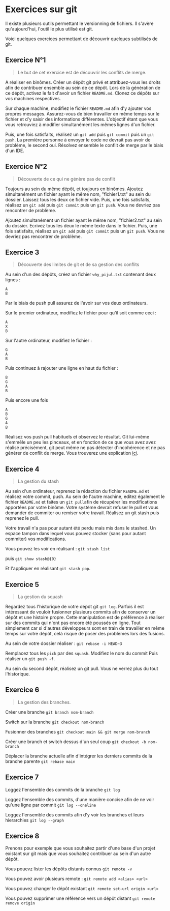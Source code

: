 # Exercices sur git

Il existe plusieurs outils permettant le versionning de fichiers. 
Il s'avère qu'aujourd'hui, l'outil le plus utilisé est git.

Voici quelques exercices permettant de découvrir quelques subtilisés de git.

## Exercice N°1

> Le but de cet exercice est de découvrir les conflits de merge. 

A réaliser en binômes. 
Créer un dépôt git privé et attribuez-vous les droits afin de contribuer ensemble au sein de ce dépôt. 
Lors de la génération de ce dépôt, activez le fait d'avoir un fichier `README.md`.
Clonez ce dépôts sur vos machines respectives. 

Sur chaque machine, modifiez le fichier `README.md` afin d'y ajouter vos propres messages. 
Assurez-vous de bien travailler en même temps sur le fichier et d'y saisir des informations différentes. L'objectif étant que vous vous retrouviez à modifier simultanément les mêmes lignes d'un fichier. 

Puis, une fois satisfaits, réalisez un `git add` puis `git commit` puis un `git push`.
La première personne à envoyer le code ne devrait pas avoir de problème, le second oui. Résolvez ensemble le conflit de merge par le biais d'un IDE.

## Exercice N°2

> Découverte de ce qui ne génère pas de conflit

Toujours au sein du même dépôt, et toujours en binômes. 
Ajoutez simultanément un fichier ayant le même nom, "fichier1.txt" au sein du dossier. Laissez tous les deux ce fichier vide.
Puis, une fois satisfaits, réalisez un `git add` puis `git commit` puis un `git push`.
Vous ne devriez pas rencontrer de problème.

Ajoutez simultanément un fichier ayant le même nom, "fichier2.txt" au sein du dossier. Ecrivez tous les deux le même texte dans le fichier.
Puis, une fois satisfaits, réalisez un `git add` puis `git commit` puis un `git push`.
Vous ne devriez pas rencontrer de problème.

## Exercice 3

> Découverte des limites de git et de sa gestion des conflits

Au sein d'un des dépôts, créez un fichier `why_pijul.txt` contenant deux lignes : 
```
A
B
```
Par le biais de push pull assurez de l'avoir sur vos deux ordinateurs. 

Sur le premier  ordinateur, modifiez le fichier pour qu'il soit comme ceci : 
```
A
X
B
```

Sur l'autre ordinateur, modifiez le fichier : 
```
G
A
B
```
Puis continuez à rajouter une ligne en haut du fichier : 
```
B
G
A
B
```
Puis encore une fois
```
A
B
G
A
B
```
Réalisez vos push pull habituels et observez le résultat.
Git lui-même s'emmêle un peu les pinceaux, et en fonction de ce que vous avez avez réalisé précisément, git peut même ne pas détecter d'incohérence et ne pas générer de conflit de merge.
Vous trouverez une explication [ici](https://pijul.org/manual/why_pijul.html).


## Exercice 4

> La gestion du stash

Au sein d'un ordinateur, reprenez la rédaction du fichier `README.md` et réalisez votre commit, push. 
Au sein de l'autre machine, editez également le fichier `README.md` et faites un `git pull`afin de récupérer les modifications apportées par votre binôme. 
Votre système devrait refuser le pull et vous demander de commiter ou remiser votre travail. 
Réalisez un git stash puis reprenez le pull. 

Votre travail n'a pas pour autant été perdu mais mis dans le stashed. Un espace tampon dans lequel vous pouvez stocker (sans pour autant commiter) vos modifications. 

Vous pouvez les voir en réalisant : 
`git stash list`

puis 
`git show stash@{0}`

Et l'appliquer en réalisant 
`git stash pop`.

## Exercice 5

> La gestion du squash

Regardez tous l'historique de votre dépôt git  `git log`.
Parfois il est intéressant de vouloir fusionner plusieurs commits afin de conserver un dépôt et une histoire propre. Cette manipulation est de préférence à réaliser sur des commits qui n'ont pas encore été poussés en ligne. Tout simplement car si d'autres développeurs sont en train de travailler en même temps sur votre dépôt, celà risque de poser des problèmes lors des fusions. 

Au sein de votre dossier réaliser : 
`git rebase -i HEAD~3 `

Remplacez tous les `pick` par des `squash`.
Modifiez le nom du commit
Puis réaliser un `git push -f`.

Au sein du second dépôt, réalisez un git pull. Vous ne verrez plus du tout l'historique. 

## Exercice 6
> La gestion des branches. 


Créer une branche
`git branch nom-branch`

Switch sur la branche 
`git checkout nom-branch`

Fusionner des branches 
`git checkout main && git merge nom-branch`

Créer une branch et switch dessus d'un seul coup
`git checkout -b nom-branch`

Déplacer la branche actuelle afin d'intégrer les derniers commits de la branche parente
`git rebase main`

## Exercice 7

Loggez l'ensemble des commits de la branche 
`git log`

Loggez l'ensemble des commits, d'une manière concise afin de ne voir qu'une ligne par commit
`git log --oneline`

Loggez l'ensemble des commits afin d'y voir les branches et leurs hierarchies
`git log --graph`

## Exercice 8
Prenons pour exemple que vous souhaitez partir d'une base d'un projet existant sur git mais que vous souhaitez contribuer au sein d'un autre dépôt.

Vous pouevz lister les dépôts distants connus
`git remote -v`

Vous pouvez avoir plusieurs remote : 
`git remote add <alias> <url>`

Vous pouvez changer le dépôt existant
`git remote set-url origin <url>`

Vous pouvez supprimer une référence vers un dépôt distant
`git remote remove origin`
